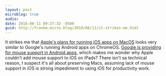 ```yaml
---
layout: post
microblog: true
audio: 
date: 2018-06-11 09:37:33 -0500
guid: http://frankm.micro.blog/2018/06/11/it-strikes-me.html
---
```

It strikes me that [Apple's plans for running iOS apps on MacOS](https://mondaynote.com/ios-macos-what-no-actually-means-90b9fb2c46c7) looks very similar to Google's running Android apps on ChromeOS. [Google is providing for mouse support in Android apps](https://developer.android.com/topic/arc/input-compatibility), which makes me wonder why Apple couldn't add mouse support to iOS on iPads? There isn't sa technical reason, I suspect it's all about preserving Macs, assuming lack of mouse support in iOS is strong impediment to using iOS for productivity work. 
